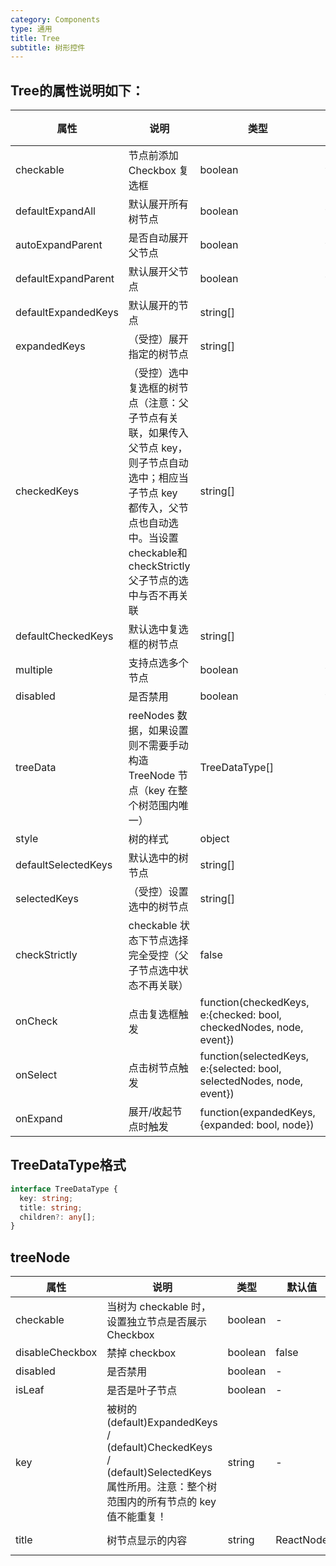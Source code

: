 ```yaml
---
category: Components
type: 通用
title: Tree
subtitle: 树形控件
---
```


## Tree的属性说明如下：

| 属性 | 说明 | 类型 | 默认值 |  |
| --- | --- | --- | --- | --- |
| checkable | 节点前添加 Checkbox 复选框 | boolean | false |  |
| defaultExpandAll |默认展开所有树节点 | boolean | false |  |
| autoExpandParent | 是否自动展开父节点 | boolean | false |  |
| defaultExpandParent | 默认展开父节点 | boolean| false |
| defaultExpandedKeys | 默认展开的节点| string[] | [] |  |
| expandedKeys | （受控）展开指定的树节点 | string[]| [] |  |
|checkedKeys|（受控）选中复选框的树节点（注意：父子节点有关联，如果传入父节点 key，则子节点自动选中；相应当子节点 key 都传入，父节点也自动选中。当设置checkable和checkStrictly父子节点的选中与否不再关联|string[] |[]|
|defaultCheckedKeys|默认选中复选框的树节点|string[]| []|
| multiple | 支持点选多个节点 | boolean | false |  |
| disabled | 是否禁用 | boolean  | false  |
| treeData | reeNodes 数据，如果设置则不需要手动构造 TreeNode 节点（key 在整个树范围内唯一） | TreeDataType[] | [] |  |
| style | 树的样式| object | - |  |
| defaultSelectedKeys | 默认选中的树节点 | string[] | [] |  |
| selectedKeys | （受控）设置选中的树节点  | string[] | [] |  |
|checkStrictly | checkable 状态下节点选择完全受控（父子节点选中状态不再关联） | false | |
|onCheck| 点击复选框触发 | function(checkedKeys, e:{checked: bool, checkedNodes, node, event}) | 
|onSelect| 点击树节点触发| function(selectedKeys, e:{selected: bool, selectedNodes, node, event}) | |
|onExpand| 展开/收起节点时触发 | function(expandedKeys, {expanded: bool, node})| |


## TreeDataType格式
```typescript
interface TreeDataType {
  key: string;
  title: string;
  children?: any[];
}
```

## treeNode

| 属性 | 说明 | 类型 | 默认值 |  |
| --- | --- | --- | --- | --- |
| checkable | 当树为 checkable 时，设置独立节点是否展示 Checkbox | boolean | - |  |
| disableCheckbox | 禁掉 checkbox | boolean | false |  |
| disabled | 是否禁用  | boolean | - |  |
| isLeaf | 是否是叶子节点 | boolean| - |
| key | 被树的 (default)ExpandedKeys / (default)CheckedKeys / (default)SelectedKeys 属性所用。注意：整个树范围内的所有节点的 key 值不能重复！ | string | - |  |
| title | 树节点显示的内容 | string|ReactNode| '--' |  |